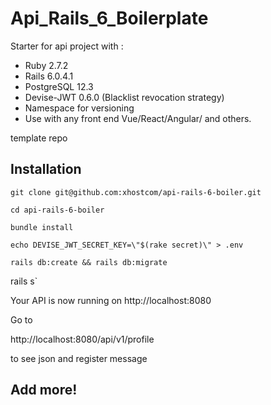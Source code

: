 # Api_Rails_6_Boilerplate

Starter for api project with :
- Ruby 2.7.2
- Rails 6.0.4.1
- PostgreSQL 12.3
- Devise-JWT 0.6.0 (Blacklist revocation strategy)
- Namespace for versioning
- Use with any front end Vue/React/Angular/  and others.

template repo

## Installation

`git clone git@github.com:xhostcom/api-rails-6-boiler.git`

`cd api-rails-6-boiler`

`bundle install`

`echo DEVISE_JWT_SECRET_KEY=\"$(rake secret)\" > .env`

`rails db:create && rails db:migrate`

 rails s`

Your API is now running on http://localhost:8080

Go to

http://localhost:8080/api/v1/profile

to see json and register message


## Add more!
